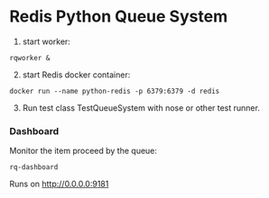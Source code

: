 # Redis Python Queue System

1. start worker:

`rqworker &`

2. start Redis docker container:

`docker run --name python-redis -p 6379:6379 -d redis`

3. Run test class TestQueueSystem with nose or other test runner.

### Dashboard

Monitor the item proceed by the queue:

`rq-dashboard`

Runs on http://0.0.0.0:9181
